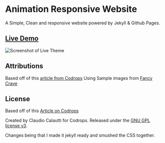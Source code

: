 # Animation Responsive Website

A Simple, Clean and responsive website powered by Jekyll & Github Pages.

## [Live Demo](https://mybetterweb.site/)
![Screenshot of Live Theme](https://i.ibb.co/84LFQVR/Screenshot-2018-11-28-at-14-36-02.png)

## Attributions
Based off of this [article from Codrops](http://tympanus.net/codrops/?p=24222)
Using Sample images from [Fancy Crave](http://fancycrave.com/)

## License

Based off of this [Article on Codrops](http://tympanus.net/codrops/?p=24222)

Created by Claudio Calautti for Codrops. Released under the [GNU GPL license v3](https://www.gnu.org/licenses/gpl-3.0.html).

Changes being that I made it jekyll ready and smushed the CSS together.
